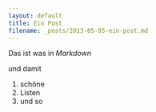 ```yaml
---
layout: default
title: Ein Post
filename: _posts/2013-05-05-ein-post.md
---
```


Das ist was in *Markdown*

und damit

1. schöne
2. Listen
3. und so
